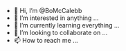 - 👋 Hi, I’m @BoMcCalebb
- 👀 I’m interested in anything ...
- 🌱 I’m currently learning everything ...
- 💞️ I’m looking to collaborate on ...
- 📫 How to reach me ...

<!---
BoMcCalebb/BoMcCalebb is a ✨ special ✨ repository because its `README.md` (this file) appears on your GitHub profile.
You can click the Preview link to take a look at your changes.
--->
